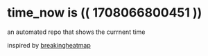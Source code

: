 # time_now is (( 1708066800451 ))

an automated repo that shows the currnent time

inspired by [breakingheatmap](https://github.com/breakingheatmap/breakingheatmap)